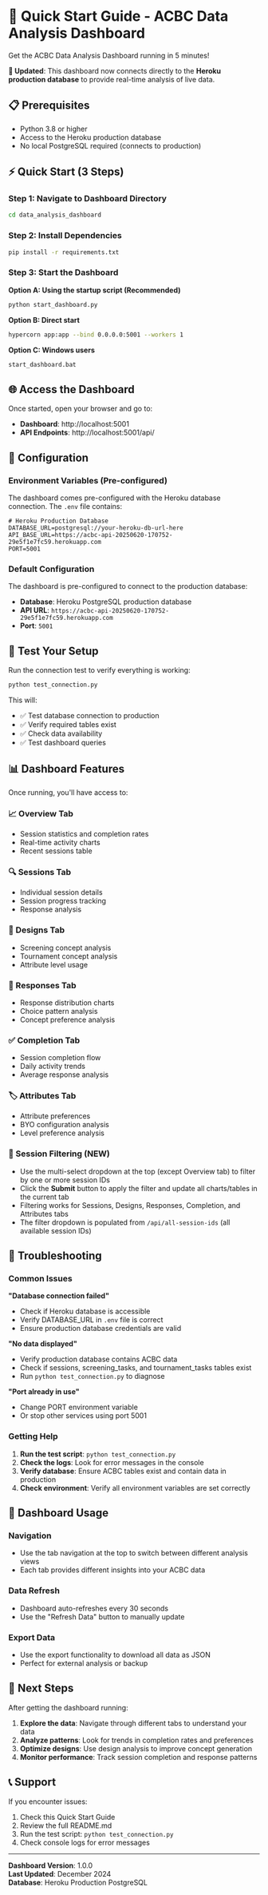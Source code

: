 # 🚀 Quick Start Guide - ACBC Data Analysis Dashboard

Get the ACBC Data Analysis Dashboard running in 5 minutes!

**🔄 Updated**: This dashboard now connects directly to the **Heroku production database** to provide real-time analysis of live data.

## 📋 Prerequisites

- Python 3.8 or higher
- Access to the Heroku production database
- No local PostgreSQL required (connects to production)

## ⚡ Quick Start (3 Steps)

### Step 1: Navigate to Dashboard Directory
```bash
cd data_analysis_dashboard
```

### Step 2: Install Dependencies
```bash
pip install -r requirements.txt
```

### Step 3: Start the Dashboard

**Option A: Using the startup script (Recommended)**
```bash
python start_dashboard.py
```

**Option B: Direct start**
```bash
hypercorn app:app --bind 0.0.0.0:5001 --workers 1
```

**Option C: Windows users**
```bash
start_dashboard.bat
```

## 🌐 Access the Dashboard

Once started, open your browser and go to:
- **Dashboard**: http://localhost:5001
- **API Endpoints**: http://localhost:5001/api/

## 🔧 Configuration

### Environment Variables (Pre-configured)

The dashboard comes pre-configured with the Heroku database connection. The `.env` file contains:

```env
# Heroku Production Database
DATABASE_URL=postgresql://your-heroku-db-url-here
API_BASE_URL=https://acbc-api-20250620-170752-29e5f1e7fc59.herokuapp.com
PORT=5001
```

### Default Configuration

The dashboard is pre-configured to connect to the production database:
- **Database**: Heroku PostgreSQL production database
- **API URL**: `https://acbc-api-20250620-170752-29e5f1e7fc59.herokuapp.com`
- **Port**: `5001`

## 🧪 Test Your Setup

Run the connection test to verify everything is working:

```bash
python test_connection.py
```

This will:
- ✅ Test database connection to production
- ✅ Verify required tables exist
- ✅ Check data availability
- ✅ Test dashboard queries

## 📊 Dashboard Features

Once running, you'll have access to:

### 📈 Overview Tab
- Session statistics and completion rates
- Real-time activity charts
- Recent sessions table

### 🔍 Sessions Tab
- Individual session details
- Session progress tracking
- Response analysis

### 🎨 Designs Tab
- Screening concept analysis
- Tournament concept analysis
- Attribute level usage

### 📝 Responses Tab
- Response distribution charts
- Choice pattern analysis
- Concept preference analysis

### ✅ Completion Tab
- Session completion flow
- Daily activity trends
- Average response analysis

### 🏷️ Attributes Tab
- Attribute preferences
- BYO configuration analysis
- Level preference analysis

### 🔎 Session Filtering (NEW)
- Use the multi-select dropdown at the top (except Overview tab) to filter by one or more session IDs
- Click the **Submit** button to apply the filter and update all charts/tables in the current tab
- Filtering works for Sessions, Designs, Responses, Completion, and Attributes tabs
- The filter dropdown is populated from `/api/all-session-ids` (all available session IDs)

## 🚨 Troubleshooting

### Common Issues

**"Database connection failed"**
- Check if Heroku database is accessible
- Verify DATABASE_URL in `.env` file is correct
- Ensure production database credentials are valid

**"No data displayed"**
- Verify production database contains ACBC data
- Check if sessions, screening_tasks, and tournament_tasks tables exist
- Run `python test_connection.py` to diagnose

**"Port already in use"**
- Change PORT environment variable
- Or stop other services using port 5001

### Getting Help

1. **Run the test script**: `python test_connection.py`
2. **Check the logs**: Look for error messages in the console
3. **Verify database**: Ensure ACBC tables exist and contain data in production
4. **Check environment**: Verify all environment variables are set correctly

## 📱 Dashboard Usage

### Navigation
- Use the tab navigation at the top to switch between different analysis views
- Each tab provides different insights into your ACBC data

### Data Refresh
- Dashboard auto-refreshes every 30 seconds
- Use the "Refresh Data" button to manually update

### Export Data
- Use the export functionality to download all data as JSON
- Perfect for external analysis or backup

## 🎯 Next Steps

After getting the dashboard running:

1. **Explore the data**: Navigate through different tabs to understand your data
2. **Analyze patterns**: Look for trends in completion rates and preferences
3. **Optimize designs**: Use design analysis to improve concept generation
4. **Monitor performance**: Track session completion and response patterns

## 📞 Support

If you encounter issues:

1. Check this Quick Start Guide
2. Review the full README.md
3. Run the test script: `python test_connection.py`
4. Check console logs for error messages

---

**Dashboard Version**: 1.0.0  
**Last Updated**: December 2024  
**Database**: Heroku Production PostgreSQL 